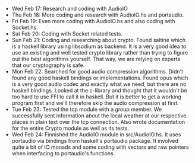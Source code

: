 * Wed Feb 17: Research and coding with AudioIO
* Thu Feb 18: More coding and research with AudioIO.hs and portaudio.
* Fri Feb 19: Even more coding with AudioIO.hs and also coding with Socket.hs.
* Sat Feb 20: Coding with Socket related tests.
* Sun Feb 21: Coding and researching about crypto. Found saltine which is a haskell library using libsodium as backend. It is a very good idea to use an existing and well tested crypto library rather than trying to figure out the best algorithms yourself. That way, we are relying on experts that our cryptography is safe.
* Mon Feb 22: Searched for good audio compression algorithms. Didn't found any good haskell bindings or implementations. Found opus which is a very good audio codec and exactly what we need, but there are no haskell bindings. Looked at the c-library and thought that it wouldn't be too hard to use FFI to call it in haskell. But it is better to get a working program first and we'll therefore skip the audio compression at first.
* Tue Feb 23: Tested the tcp module with a group member. We successfully sent information about the local weather at our respective places in plain text over the tcp connection.
            Also wrote documentation for the entire Crypto module as well as its tests.
* Wed Feb 24: Finnished the AudioIO module in src/AudioIO.hs.
            It uses portaudio via bindings from haskell's portaudio package.
            It involved quite a bit of IO monads and some coding with vectors and raw pointers when interfacing to portaudio's functions.
